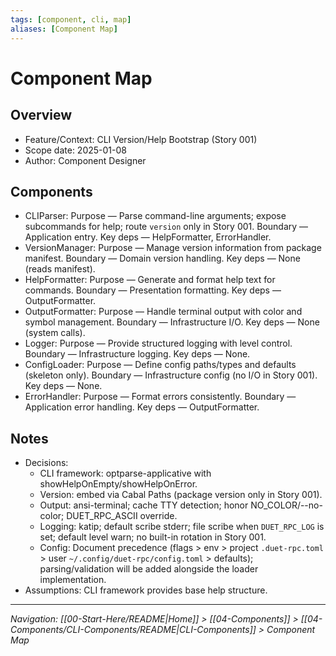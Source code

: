 ```yaml
---
tags: [component, cli, map]
aliases: [Component Map]
---
```


# Component Map

## Overview
- Feature/Context: CLI Version/Help Bootstrap (Story 001)
- Scope date: 2025-01-08
- Author: Component Designer

## Components
- CLIParser: Purpose — Parse command-line arguments; expose subcommands for help; route `version` only in Story 001. Boundary — Application entry. Key deps — HelpFormatter, ErrorHandler.
- VersionManager: Purpose — Manage version information from package manifest. Boundary — Domain version handling. Key deps — None (reads manifest).
- HelpFormatter: Purpose — Generate and format help text for commands. Boundary — Presentation formatting. Key deps — OutputFormatter.
- OutputFormatter: Purpose — Handle terminal output with color and symbol management. Boundary — Infrastructure I/O. Key deps — None (system calls).
- Logger: Purpose — Provide structured logging with level control. Boundary — Infrastructure logging. Key deps — None.
- ConfigLoader: Purpose — Define config paths/types and defaults (skeleton only). Boundary — Infrastructure config (no I/O in Story 001). Key deps — None.
- ErrorHandler: Purpose — Format errors consistently. Boundary — Application error handling. Key deps — OutputFormatter.

## Notes
- Decisions:
  - CLI framework: optparse-applicative with showHelpOnEmpty/showHelpOnError.
  - Version: embed via Cabal Paths (package version only in Story 001).
  - Output: ansi-terminal; cache TTY detection; honor NO_COLOR/--no-color; DUET_RPC_ASCII override.
  - Logging: katip; default scribe stderr; file scribe when `DUET_RPC_LOG` is set; default level warn; no built-in rotation in Story 001.
  - Config: Document precedence (flags > env > project `.duet-rpc.toml` > user `~/.config/duet-rpc/config.toml` > defaults); parsing/validation will be added alongside the loader implementation.
- Assumptions: CLI framework provides base help structure.

---
*Navigation: [[00-Start-Here/README|Home]] > [[04-Components]] > [[04-Components/CLI-Components/README|CLI-Components]] > Component Map*
